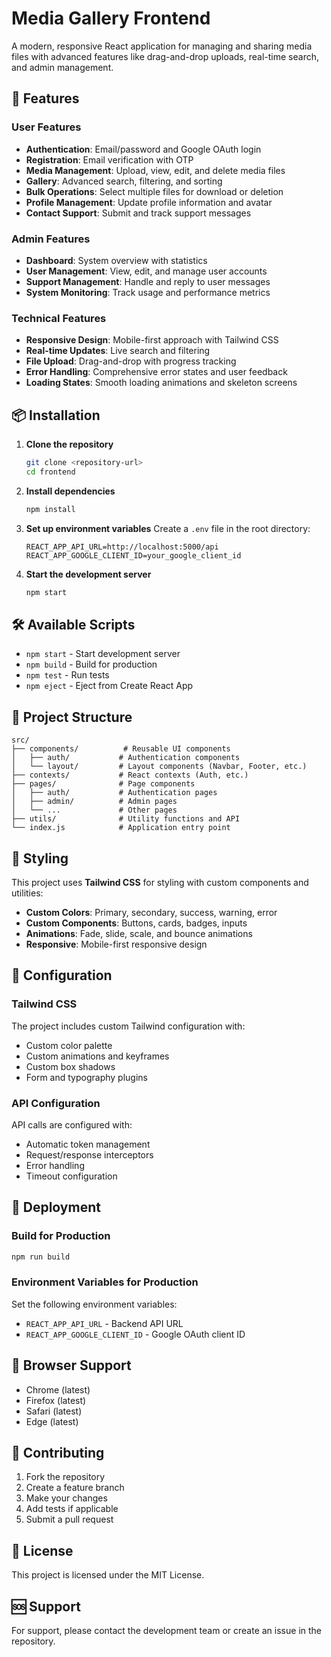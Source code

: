 # Media Gallery Frontend

A modern, responsive React application for managing and sharing media files with advanced features like drag-and-drop uploads, real-time search, and admin management.

## 🚀 Features

### User Features
- **Authentication**: Email/password and Google OAuth login
- **Registration**: Email verification with OTP
- **Media Management**: Upload, view, edit, and delete media files
- **Gallery**: Advanced search, filtering, and sorting
- **Bulk Operations**: Select multiple files for download or deletion
- **Profile Management**: Update profile information and avatar
- **Contact Support**: Submit and track support messages

### Admin Features
- **Dashboard**: System overview with statistics
- **User Management**: View, edit, and manage user accounts
- **Support Management**: Handle and reply to user messages
- **System Monitoring**: Track usage and performance metrics

### Technical Features
- **Responsive Design**: Mobile-first approach with Tailwind CSS
- **Real-time Updates**: Live search and filtering
- **File Upload**: Drag-and-drop with progress tracking
- **Error Handling**: Comprehensive error states and user feedback
- **Loading States**: Smooth loading animations and skeleton screens

## 📦 Installation

1. **Clone the repository**
   ```bash
   git clone <repository-url>
   cd frontend
   ```

2. **Install dependencies**
   ```bash
   npm install
   ```

3. **Set up environment variables**
   Create a `.env` file in the root directory:
   ```env
   REACT_APP_API_URL=http://localhost:5000/api
   REACT_APP_GOOGLE_CLIENT_ID=your_google_client_id
   ```

4. **Start the development server**
   ```bash
   npm start
   ```

## 🛠️ Available Scripts

- `npm start` - Start development server
- `npm build` - Build for production
- `npm test` - Run tests
- `npm eject` - Eject from Create React App

## 📁 Project Structure

```
src/
├── components/          # Reusable UI components
│   ├── auth/           # Authentication components
│   └── layout/         # Layout components (Navbar, Footer, etc.)
├── contexts/           # React contexts (Auth, etc.)
├── pages/              # Page components
│   ├── auth/           # Authentication pages
│   ├── admin/          # Admin pages
│   └── ...             # Other pages
├── utils/              # Utility functions and API
└── index.js            # Application entry point
```

## 🎨 Styling

This project uses **Tailwind CSS** for styling with custom components and utilities:

- **Custom Colors**: Primary, secondary, success, warning, error
- **Custom Components**: Buttons, cards, badges, inputs
- **Animations**: Fade, slide, scale, and bounce animations
- **Responsive**: Mobile-first responsive design

## 🔧 Configuration

### Tailwind CSS
The project includes custom Tailwind configuration with:
- Custom color palette
- Custom animations and keyframes
- Custom box shadows
- Form and typography plugins

### API Configuration
API calls are configured with:
- Automatic token management
- Request/response interceptors
- Error handling
- Timeout configuration

## 🚀 Deployment

### Build for Production
```bash
npm run build
```

### Environment Variables for Production
Set the following environment variables:
- `REACT_APP_API_URL` - Backend API URL
- `REACT_APP_GOOGLE_CLIENT_ID` - Google OAuth client ID

## 📱 Browser Support

- Chrome (latest)
- Firefox (latest)
- Safari (latest)
- Edge (latest)

## 🤝 Contributing

1. Fork the repository
2. Create a feature branch
3. Make your changes
4. Add tests if applicable
5. Submit a pull request

## 📄 License

This project is licensed under the MIT License.

## 🆘 Support

For support, please contact the development team or create an issue in the repository. 
